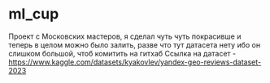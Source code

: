 # ml_cup
Проект с Московских мастеров, я сделал чуть чуть покрасивше и теперь в целом можно было залить, разве что тут датасета нету ибо он слишком большой, чтоб комитить на гитхаб
Ссылка на датасет - https://www.kaggle.com/datasets/kyakovlev/yandex-geo-reviews-dataset-2023
